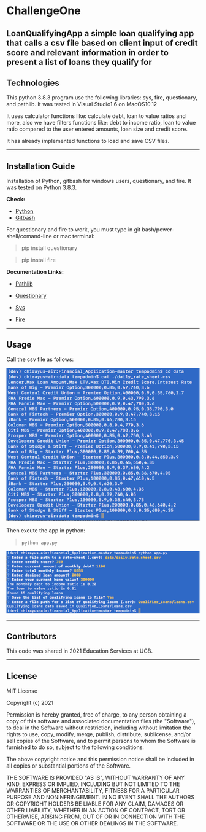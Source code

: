 # ChallengeOne
LoanQualifyingApp a simple loan qualifying app that calls a csv file based on client input of credit score and relevant information in order to present a list of loans they qualify for
---
## Technologies
This python 3.8.3 program use the following libraries: sys, fire, questionary, and pathlib. It was tested in Visual Studio1.6 on MacOS10.12

It uses calculator functions like: calculate debt, loan to value ratios and more, also we have filters functions like: debt to income ratio, loan to value ratio compared to the user entered amounts, loan size and credit score.

It has already implemented functions to load and save CSV files.

---

## Installation Guide
Installation of Python, gitbash for windows users, questionary, and fire. It was tested on Python 3.8.3.

**Check:** 
- [Python](https://www.python.org/downloads/)
- [Gitbash](https://gitforwindows.org/)

For questionary and fire to work, you must type in git bash/power-shell/comand-line or mac terminal:

> pip install questionary

> pip install fire

**Documentation Links:**

- [Pathlib](https://docs.python.org/3/library/pathlib.html)

- [Questionary](https://pypi.org/project/questionary/)

- [Sys](https://docs.python.org/3/library/sys.html)

- [Fire](https://google.github.io/python-fire/guide/)

---

## Usage
Call the csv file as follows:

![](https://github.com/selectorXL/ChallengeOne/blob/fb806306a78e99cc84fdf32c6dc01bac4bce52a4/pics/csvfile.png?raw=true)

Then excute the app in python:
> ```python app.py```

![](https://github.com/selectorXL/ChallengeOne/blob/c7bfb44eecb475a8574c1f90c780766471429b95/pics/runtime.png?raw=true)


---
## Contributors
This code was shared in 2021 Education Services at UCB. 

---

## License
MIT License

Copyright (c) 2021 

Permission is hereby granted, free of charge, to any person obtaining a copy
of this software and associated documentation files (the "Software"), to deal
in the Software without restriction, including without limitation the rights
to use, copy, modify, merge, publish, distribute, sublicense, and/or sell
copies of the Software, and to permit persons to whom the Software is
furnished to do so, subject to the following conditions:

The above copyright notice and this permission notice shall be included in all
copies or substantial portions of the Software.

THE SOFTWARE IS PROVIDED "AS IS", WITHOUT WARRANTY OF ANY KIND, EXPRESS OR
IMPLIED, INCLUDING BUT NOT LIMITED TO THE WARRANTIES OF MERCHANTABILITY,
FITNESS FOR A PARTICULAR PURPOSE AND NONINFRINGEMENT. IN NO EVENT SHALL THE
AUTHORS OR COPYRIGHT HOLDERS BE LIABLE FOR ANY CLAIM, DAMAGES OR OTHER
LIABILITY, WHETHER IN AN ACTION OF CONTRACT, TORT OR OTHERWISE, ARISING FROM,
OUT OF OR IN CONNECTION WITH THE SOFTWARE OR THE USE OR OTHER DEALINGS IN THE
SOFTWARE.

